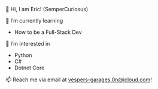 👋 Hi, I am Eric! (SemperCuriosus)

🌱 I’m currently learning 
- How to be a Full-Stack Dev

👀 I’m interested in 
- Python
- C#
- Dotnet Core

📫 Reach me via email at vespers-garages.0n@icloud.com!
